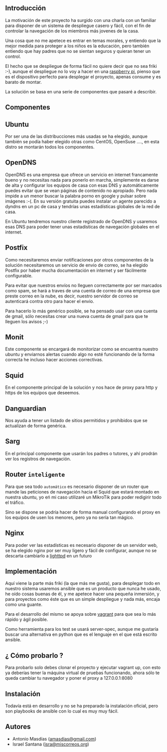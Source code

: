 Introducción
------------

La motivación de este proyecto ha surgido con una charla con un familiar para disponer de un sistema de despliegue casero y fácil, con el fin de controlar la navegación de los miembros más jovenes de la casa.

Una cosa que no me apetece es entrar en temas morales, y entiendo que la mejor medida para proteger a los niños es la educación, pero también entiendo que hay padres que no se sientan seguros y quieran tener un control.

El hecho que se despliegue de forma fácil no quiere decir que no sea friki :-), aunque el despliegue no lo voy a hacer en una [raspberry pi](http://www.raspberrypi.org), pienso que es el dispositivo perfecto para desplegar el proyecto, apenas consume y es barato de montar.

La solución se basa en una serie de componentes que pasaré a describir.

Componentes
-----------

## Ubuntu

Por ser una de las distribucciones más usadas se ha elegido, aunque también se podía haber elegido otras como CentOS, OpenSuse ...., en esta distro se montarán todos los componentes.

## OpenDNS

OpenDNS es una empresa que ofrece un servicio en internet francamente bueno y no necesitas nada para ponerlo en marcha, simplemente es darse de alta y configurar los equipos de casa con esas DNS y automáticamente puedes evitar que se vean páginas de contenido no apropiado. Pero nada impide a un menor buscar la palabra porno en google y pulsar sobre imágenes :-(. En su versión gratuita puedes instalar un agente parecido a dyndns en un pc de casa y tendrías unas estadísticas globales de la red de casa.

En Ubuntu tendremos nuestro cliente registrado de OpenDNS y usaremos esas DNS para poder tener unas estadísticas de navegación globales en el internet.

## Postfix

Como necesitaremos enviar notificaciones por otros componentes de la solución necesitaremos un servicio de envio de correo, se ha elegido Postfix por haber mucha documentación en internet y ser fácilmente configurable.

Para evitar que nuestros envíos no lleguen correctamente por ser marcados como spam, se hará a traves de una cuenta de correo de una empresa que preste correo en la nube, es decir, nuestro servidor de correo se autenticará contra otro para hacer el envio.

Para hacerlo lo más genérico posible, se ha pensado usar con una cuenta de gmail, sólo necesitas crear una nueva cuenta de gmail para que te lleguen los avisos ;-)

## Monit

Este componente se encargará de monitorizar como se encuentra nuestro ubuntu y enviarnos alertas cuando algo no esté funcionando de la forma correcta he incluso hacer acciones correctivas.

## Squid

En el componente principal de la solución y nos hace de proxy para http y https de los equipos que deseemos.

## Danguardian

Nos ayuda a tener un listado de sitios permitidos y prohibidos que se actualizan de forma genérica.


## Sarg

En el principal componente que usarán los padres o tutores, y ahí prodrán ver los registros de navegación.

## Router `inteligente`

Para que sea todo `automático` es necesario disponer de un router que mande las peticiones de navegación hacia el Squid que estará montado en nuestra ubuntu, yo eń mi caso utilizaré un MikroTik para poder redigirir todo el tráfico. 

Sino se dispone se podría hacer de forma manual configurando el proxy en los equipos de usen los menores, pero ya no sería tan mágico.

## Nginx

  Para poder ver las estadísticas es necesario disponer de un servidor web, se ha elegido nginx por ser muy ligero y fácil de configurar, aunque no se descarta cambiarlo a [lighttpd](https://www.lighttpd.net/) en un futuro

Implementación
--------------

Aquí viene la parte más friki (la que más me gusta), para desplegar todo en nuestro sistema usaremos ansible que es un producto que nunca he usado, he oído cosas buenas de él, y me apetece hacer una pequeña inmersión, y para proyectos como éste que es un simple despliegue y nada más, encaja como una guante.

Para el desarrollo del mismo se apoya sobre [vagrant](http://www.vagrantup.com) para que sea lo más rápido y ágil posible.

Como herramienta para los test se usará server-spec, aunque me gustaría buscar una alternativa en python que es el lenguaje en el que está escrito ansible.

¿ Cómo probarlo ?
-----------------

Para probarlo solo debes clonar el proyecto y ejecutar vagrant up, con esto ya deberías tener la máquina virtual de pruebas funcionando, ahora sólo te queda cambiar tu navegador y poner el proxy a 127.0.0.1:8080

Instalación
-----------

Todavía está en desarrollo y no se ha preparado la instalación oficial, pero son playbooks de ansible con lo cual es muy muy fácil.

Autores
-------

* Antonio Masdías (amasdias@gmail.com)
* Israel Santana (isra@miscorreos.org)
